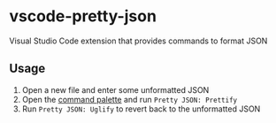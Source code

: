 # vscode-pretty-json

Visual Studio Code extension that provides commands to format JSON

## Usage

1. Open a new file and enter some unformatted JSON
1. Open the [command palette](https://code.visualstudio.com/docs/getstarted/userinterface#_command-palette) and run `Pretty JSON: Prettify`
1. Run `Pretty JSON: Uglify` to revert back to the unformatted JSON
